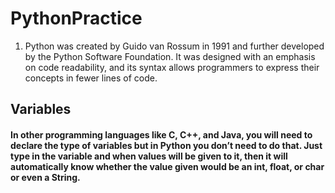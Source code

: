 # PythonPractice

1. Python was created by Guido van Rossum in 1991 and further developed by the Python Software Foundation. It was designed with an emphasis on code readability, and its syntax allows programmers to express their concepts in fewer lines of code. 

## Variables 

#### In other programming languages like C, C++, and Java, you will need to declare the type of variables but in Python you don’t need to do that. Just type in the variable and when values will be given to it, then it will automatically know whether the value given would be an int, float, or char or even a String.